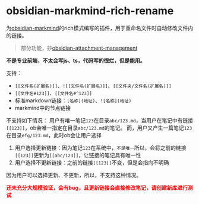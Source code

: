 # obsidian-markmind-rich-rename

为[obsidian-markmind](https://github.com/MarkMindCkm/obsidian-markmind)的rich模式编写的插件，用于重命名文件时自动修改文件内的链接。
> 部分功能，抄[obsidian-attachment-management](https://github.com/trganda/obsidian-attachment-management)

**不是专业前端，不太会写js、ts，代码写的很烂，但是能用。**

支持：
- `[[文件名(扩展名)]]`、`![[文件名(扩展名)]]`、`[[文件夹/文件名(扩展名)]]`
- `[[文件名#123]]`、`[[文件名#^123]]`
- 标准markdown链接：`[名称](地址)`、`![名称](地址)`
- markmind中的节点链接

不支持如下情况：
用户有唯一笔记`123`在目录`abc/123.md`，当用户在笔记中有链接`[[123]]`，ob会唯一指定在目录`abc/123.md`的笔记。
而，用户又产生一篇笔记`123`在目录`efg/123.md`，此时ob会让用户选择
1. 用户选择更新链接：因为笔记`123`在系统中，`不是唯一`所以，会将之前的链接`[[123]]`更新为`[[abc/123]]`，让链接的笔记具有唯一性
2. 用户选择不更新链接：之前的链接`[[123]]`不变，但是会指向不明确

因为用户可以选择更新、不更新，所以，不支持这种情况。

<b style="color: red"> 还未充分大规模验证，会有bug，且更新链接会直接修改笔记，请创建新库进行测试 </b>
